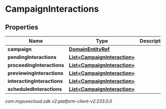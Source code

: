 # CampaignInteractions


## Properties

| Name | Type | Description | Notes |
| ------------ | ------------- | ------------- | ------------- |
| **campaign** | [**DomainEntityRef**](DomainEntityRef) |  |  [optional] |
| **pendingInteractions** | [**List&lt;CampaignInteraction&gt;**](CampaignInteraction) |  |  [optional] |
| **proceedingInteractions** | [**List&lt;CampaignInteraction&gt;**](CampaignInteraction) |  |  [optional] |
| **previewingInteractions** | [**List&lt;CampaignInteraction&gt;**](CampaignInteraction) |  |  [optional] |
| **interactingInteractions** | [**List&lt;CampaignInteraction&gt;**](CampaignInteraction) |  |  [optional] |
| **scheduledInteractions** | [**List&lt;CampaignInteraction&gt;**](CampaignInteraction) |  |  [optional] |




_com.mypurecloud.sdk.v2:platform-client-v2:233.0.0_

